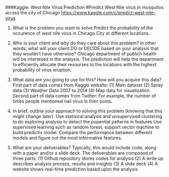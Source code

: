 ###Kaggle: West Nile Virus Prediction
#Predict West Nile virus in mosquitos across the city of Chicago
https://www.kaggle.com/c/predict-west-nile-virus

1. What is the problem you want to solve
Predict the probability of the occurence of west nile virus in 
Chicago City at different locations. 


2. Who is your client and why do they care about this problem?
In other words, what will your client DO or DECIDE based on your analysis that they wouldn’t have otherwise?
Chicago department of publich health will be intertesed in the analysis. 
The prediction will help the department to efficiently allocate their 
resourses to the locations with the highest probability  of virus eruption. 


3. What data are you going to use for this? How will you acquire this data?
First part of data comes from Kaggle website:
(1) Main dataset
(2) Spray data
(3) Weather Data 2007 to 2014
(4) Map data for visualization
Second part of data comes from Twitter:
For example, the number of times people mentioned nail virus in their posts.

4. In brief, outline your approach to solving this problem (knowing that this might change later).
Use statisical analysis and unsupervised clustering to do exploring analysis to detect the popential patterns in features
Use supervised learning such as random forest, support vector machine to build predictiv model. Compare the performance
between different models and figure out the most informative features. 


5. What are your deliverables? Typically, this would include code, along with a paper and/or a slide deck.
The deliverables are composed of three parts:
(1) Github repository stores codes for analysis
(2) A write up describes analysis process, results and insights
(3) A slide deck
(4) A website shows real-time prediction based upon the analysis
